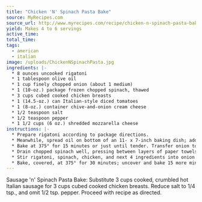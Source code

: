 ```yaml
---
title: "Chicken 'N' Spinach Pasta Bake"
source: MyRecipes.com
source_url: http://www.myrecipes.com/recipe/chicken-n-spinach-pasta-bake-10000001578359/
yield: Makes 4 to 6 servings
active_time:
total_time:
tags:
  - american
  - italian
image: /uploads/ChickenNSpinachPasta.jpg
ingredients: |-
  * 8 ounces uncooked rigatoni 
  * 1 tablespoon olive oil 
  * 1 cup finely chopped onion (about 1 medium) 
  * 1 (10-oz.) package frozen chopped spinach, thawed 
  * 3 cups cubed cooked chicken breasts 
  * 1 (14.5-oz.) can Italian-style diced tomatoes 
  * 1 (8-oz.) container chive-and-onion cream cheese 
  * 1/2 teaspoon salt 
  * 1/2 teaspoon pepper 
  * 1 1/2 cups (6 oz.) shredded mozzarella cheese 
instructions: |-
  * Prepare rigatoni according to package directions. 
  * Meanwhile, spread oil on bottom of an 11- x 7-inch baking dish; add onion in a single layer. 
  * Bake at 375° for 15 minutes or just until tender. Transfer onion to a large bowl, and set aside. 
  * Drain chopped spinach well, pressing between layers of paper towels. 
  * Stir rigatoni, spinach, chicken, and next 4 ingredients into onion in bowl. Spoon mixture into baking dish, and sprinkle evenly with shredded mozzarella cheese. 
  * Bake, covered, at 375° for 30 minutes; uncover and bake 15 more minutes or until bubbly. 
---
```


Sausage 'n' Spinach Pasta Bake: Substitute 3 cups cooked, crumbled hot Italian sausage for 3 cups cubed cooked chicken breasts. Reduce salt to 1/4 tsp., and omit 1/2 tsp. pepper. Proceed with recipe as directed.
